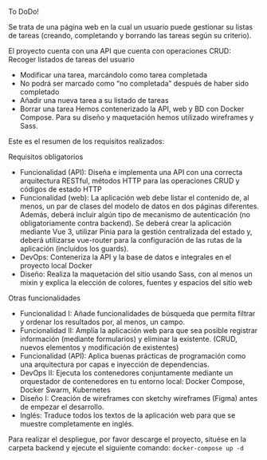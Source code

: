 To DoDo!

Se trata de una página web en la cual un usuario puede gestionar su listas de tareas (creando, completando y borrando las tareas según su criterio). 

El proyecto cuenta con una API que cuenta con operaciones CRUD:
Recoger listados de tareas del usuario
  * Modificar una tarea, marcándolo como tarea completada
  * No podrá ser marcado como “no completada” después de haber sido completado 
  * Añadir una nueva tarea a su listado de tareas
  * Borrar una tarea
Hemos contenerizado la API, web y BD con Docker Compose.
Para su diseño y maquetación hemos utilizado wireframes y Sass.

Este es el resumen de los requisitos realizados:

Requisitos obligatorios
  * Funcionalidad (API): Diseña e implementa una API con una correcta arquitectura RESTful, métodos HTTP para las operaciones CRUD y códigos de estado HTTP
  * Funcionalidad (web): La aplicación web debe listar el contenido de, al menos, un par de clases del modelo de datos en dos páginas diferentes. Además, deberá incluir algún tipo de mecanismo de autenticación (no obligatoriamente contra backend). Se deberá crear la aplicación mediante Vue 3, utilizar Pinia para la gestión centralizada del estado y, deberá utilizarse vue-router para la configuración de las rutas de la aplicación (incluidos los guards). 
  * DevOps: Conteneriza la API y la base de datos e integrales en el proyecto local Docker
  * Diseño: Realiza la maquetación del sitio usando Sass, con al menos un mixin y explica la elección de colores, fuentes y espacios del sitio web

Otras funcionalidades
  * Funcionalidad I: Añade funcionalidades de búsqueda que permita filtrar y ordenar los resultados por, al menos, un campo.
  * Funcionalidad II: Amplía la aplicación web para que sea posible registrar información (mediante formularios) y eliminar la existente. (CRUD, nuevos elementos y modificación de existentes)
  * Funcionalidad (API): Aplica buenas prácticas de programación como una arquitectura por capas e inyección de dependencias.
  * DevOps II: Ejecuta los contenedores conjuntamente mediante un orquestador de contenedores en tu entorno local: Docker Compose, Docker Swarm, Kubernetes
  * Diseño I: Creación de wireframes con sketchy wireframes (Figma) antes de empezar el desarrollo.
  * Inglés: Traduce todos los textos de la aplicación web para que se muestre completamente en inglés.

Para realizar el despliegue, por favor descarge el proyecto, situése en la carpeta backend y ejecute el siguiente comando:
    `docker-compose up -d`
